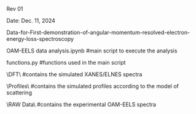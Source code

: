 Rev 01

Date: Dec. 11, 2024

Data-for-First-demonstration-of-angular-momentum-resolved-electron-energy-loss-spectroscopy

OAM-EELS data analysis.ipynb  #main script to execute the analysis

functions.py  #functions used in the main script

\DFT\  #contains the simulated XANES/ELNES spectra

\Profiles\  #contains the simulated profiles according to the model of scattering

\RAW Data\  #contains the experimental OAM-EELS spectra
